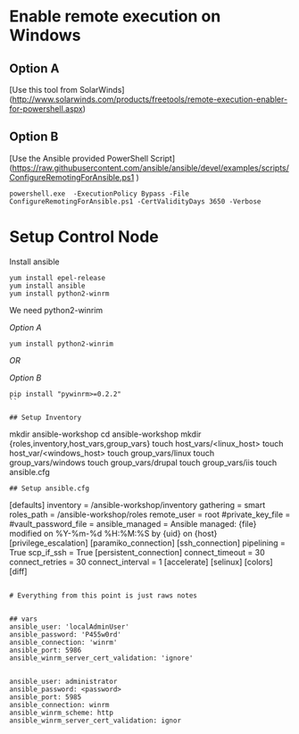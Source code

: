# Enable remote execution on Windows

## Option A
[Use this tool from SolarWinds] (http://www.solarwinds.com/products/freetools/remote-execution-enabler-for-powershell.aspx)

## Option B
[Use the Ansible provided PowerShell Script] (https://raw.githubusercontent.com/ansible/ansible/devel/examples/scripts/ConfigureRemotingForAnsible.ps1
)
```
powershell.exe  -ExecutionPolicy Bypass -File ConfigureRemotingForAnsible.ps1 -CertValidityDays 3650 -Verbose
```

# Setup Control Node

Install ansible
```
yum install epel-release
yum install ansible
yum install python2-winrm
```

We need python2-winrim 

_Option A_
```
yum install python2-winrim 
```
*OR*

_Option B_

```
pip install "pywinrm>=0.2.2"
``

## Setup Inventory

```
mkdir ansible-workshop
cd ansible-workshop
mkdir {roles,inventory,host_vars,group_vars}
touch host_vars/<linux_host>
touch host_var/<windows_host>
touch group_vars/linux
touch group_vars/windows
touch group_vars/drupal
touch group_vars/iis
touch ansible.cfg
```
## Setup ansible.cfg

```
[defaults]
inventory      = <FILLIN>/ansible-workshop/inventory
gathering = smart
roles_path    = <FILLIN>/ansible-workshop/roles
remote_user = root
#private_key_file = 
#vault_password_file = 
ansible_managed = Ansible managed: {file} modified on %Y-%m-%d %H:%M:%S by {uid} on {host}
[privilege_escalation]
[paramiko_connection]
[ssh_connection]
pipelining = True
scp_if_ssh = True
[persistent_connection]
connect_timeout = 30
connect_retries = 30
connect_interval = 1
[accelerate]
[selinux]
[colors]
[diff]

```

# Everything from this point is just raws notes


## vars
ansible_user: 'localAdminUser'
ansible_password: 'P455w0rd'
ansible_connection: 'winrm'
ansible_port: 5986
ansible_winrm_server_cert_validation: 'ignore'


ansible_user: administrator
ansible_password: <password>
ansible_port: 5985
ansible_connection: winrm
ansible_winrm_scheme: http
ansible_winrm_server_cert_validation: ignor

